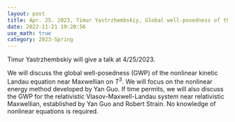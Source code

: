 ```yaml
---
layout: post
title: Apr. 25. 2023, Timur Yastrzhembskiy, Global well-posedness of the Landau equation near Maxwellian II
date: 2022-11-21 19:20:56
use_math: true
category: 2023-Spring
---
```

 
Timur Yastrzhembskiy will give a talk at 4/25/2023. 

We will discuss the global well-posedness (GWP) of the nonlinear kinetic Landau equation near Maxwellian on $T^3$. We will focus on the nonlinear energy method developed by Yan Guo. If time permits, we will also discuss the GWP for the relativistic Vlasov-Maxwell-Landau system near relativistic Maxwellian, established by Yan Guo and Robert Strain. No knowledge of nonlinear equations is required.
